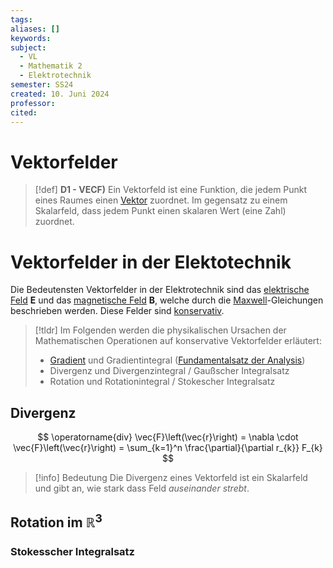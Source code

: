 ```yaml
---
tags: 
aliases: []
keywords: 
subject:
  - VL
  - Mathematik 2
  - Elektrotechnik
semester: SS24
created: 10. Juni 2024
professor: 
cited:
---
```


# Vektorfelder

> [!def] **D1 - VECF)** Ein Vektorfeld ist eine Funktion, die jedem Punkt eines Raumes einen [Vektor](../Mathematik/Analysis/Vektor.md) zuordnet.
> Im gegensatz zu einem Skalarfeld, dass jedem Punkt einen skalaren Wert (eine Zahl) zuordnet.

# Vektorfelder in der Elektotechnik

Die Bedeutensten Vektorfelder in der Elektrotechnik sind das [elektrische Feld](Elektrisches%20Feld.md) $\mathbf{E}$ und das [magnetische Feld](magnetisches%20Feld.md) $\mathbf{B}$, welche durch die [Maxwell](Maxwell.md)-Gleichungen beschrieben werden. Diese Felder sind [konservativ](../Mathematik/Analysis/Wegunabhängig.md).

> [!tldr] Im Folgenden werden die physikalischen Ursachen der Mathematischen Operationen auf konservative Vektorfelder erläutert:
> - [Gradient](../Mathematik/Analysis/Gradient.md) und Gradientintegral ([Fundamentalsatz der Analysis](../Mathematik/Analysis/Fundamentalsatz%20der%20Analysis.md))
>  - Divergenz und Divergenzintegral / Gaußscher Integralsatz
>  - Rotation und Rotationintegral / Stokescher Integralsatz

## Divergenz

$$
\operatorname{div} \vec{F}\left(\vec{r}\right) = \nabla \cdot \vec{F}\left(\vec{r}\right) = \sum_{k=1}^n \frac{\partial}{\partial r_{k}} F_{k}
$$

> [!info] Bedeutung
> Die Divergenz eines Vektorfeld ist ein Skalarfeld und gibt an, wie stark dass Feld *auseinander strebt*.

## Rotation im $\mathbb{R}^{3}$

### Stokesscher Integralsatz
